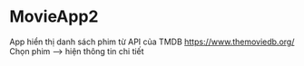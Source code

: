 # MovieApp2

App hiển thị danh sách phim từ API của TMDB https://www.themoviedb.org/
Chọn phim --> hiện thông tin chi tiết
